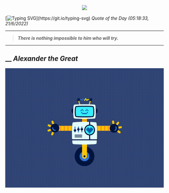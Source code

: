 <p align='center'><img src='https://komarev.com/ghpvc/?username=hungpurdie&label=Total+Vistors&color=brightgreen&style=plastic'></p> 


 [![Typing SVG](https://readme-typing-svg.herokuapp.com?font=Press+Start+2P&color=C2F784&size=35&width=900&height=100&lines=Hello+World%2C+I'm+Hung+!)](https://git.io/typing-svg) 
 _Quote of the Day (05:18:33, 21/6/2022)_
___
>**_There is nothing impossible to him who will try._**
___
## __ **_Alexander the Great_** 
<p align="center"><img src="src/assets/images/robot-dancing-dribble.gif"/></p>